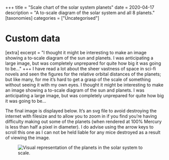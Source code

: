 +++
title = "Scale chart of the solar system planets"
date = 2020-04-17
description = "A to-scale diagram of the solar system and all 8 planets."
[taxonomies]
categories = ["Uncategorised"]

# Custom data
[extra]
excerpt = "I thought it might be interesting to make an image showing a to-scale diagram of the sun and planets. I was anticipating a large image, but was completely unprepared for quite how big it was going to be…"
+++
I have read a lot about the sheer vastness of space in sci-fi novels and seen the figures for the relative orbital distances of the planets; but like many, for me it’s hard to get a grasp of the scale of something without seeing it with my own eyes. I thought it might be interesting to make an image showing a to-scale diagram of the sun and planets. I was anticipating a large image, but was completely unprepared for quite how big it was going to be…

The final image is displayed below. It’s an svg file to avoid destroying the internet with filesize and to allow you to zoom in if you find you’re having difficulty making out some of the planets (when rendered at 100% Mercury is less than half a pixel in diameter). I do advise using the arrow keys to scroll this one as I can not be held liable for any mice destroyed as a result of viewing the image.

<figure class="full-bleed">
    <img src="sol.svg" alt="Visual representation of the planets in the solar system to scale." />
</figure>